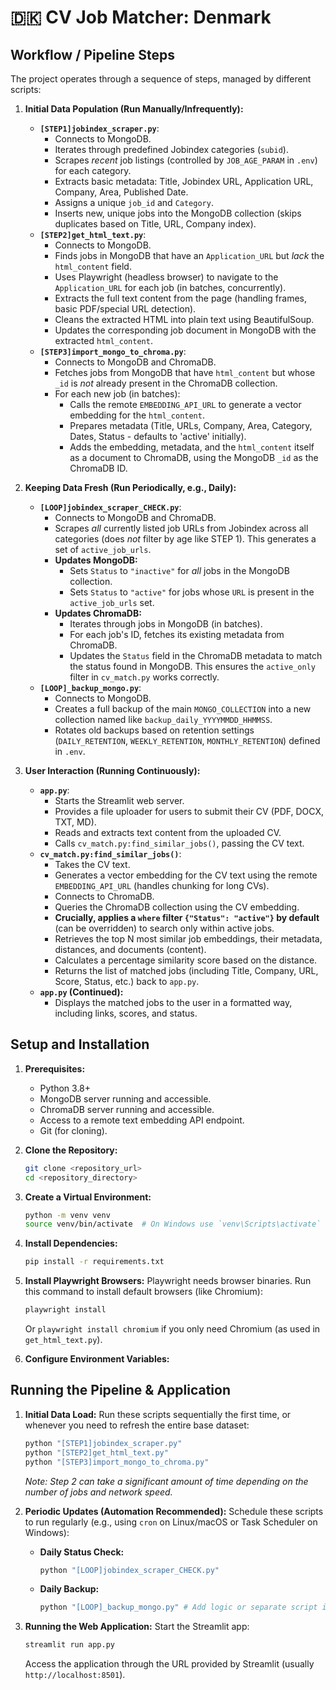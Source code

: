 # 🇩🇰 CV Job Matcher: Denmark

## Workflow / Pipeline Steps

The project operates through a sequence of steps, managed by different scripts:

1.  **Initial Data Population (Run Manually/Infrequently):**
    *   **`[STEP1]jobindex_scraper.py`**:
        *   Connects to MongoDB.
        *   Iterates through predefined Jobindex categories (`subid`).
        *   Scrapes *recent* job listings (controlled by `JOB_AGE_PARAM` in `.env`) for each category.
        *   Extracts basic metadata: Title, Jobindex URL, Application URL, Company, Area, Published Date.
        *   Assigns a unique `job_id` and `Category`.
        *   Inserts new, unique jobs into the MongoDB collection (skips duplicates based on Title, URL, Company index).
    *   **`[STEP2]get_html_text.py`**:
        *   Connects to MongoDB.
        *   Finds jobs in MongoDB that have an `Application_URL` but *lack* the `html_content` field.
        *   Uses Playwright (headless browser) to navigate to the `Application_URL` for each job (in batches, concurrently).
        *   Extracts the full text content from the page (handling frames, basic PDF/special URL detection).
        *   Cleans the extracted HTML into plain text using BeautifulSoup.
        *   Updates the corresponding job document in MongoDB with the extracted `html_content`.
    *   **`[STEP3]import_mongo_to_chroma.py`**:
        *   Connects to MongoDB and ChromaDB.
        *   Fetches jobs from MongoDB that have `html_content` but whose `_id` is *not* already present in the ChromaDB collection.
        *   For each new job (in batches):
            *   Calls the remote `EMBEDDING_API_URL` to generate a vector embedding for the `html_content`.
            *   Prepares metadata (Title, URLs, Company, Area, Category, Dates, Status - defaults to 'active' initially).
            *   Adds the embedding, metadata, and the `html_content` itself as a document to ChromaDB, using the MongoDB `_id` as the ChromaDB ID.

2.  **Keeping Data Fresh (Run Periodically, e.g., Daily):**
    *   **`[LOOP]jobindex_scraper_CHECK.py`**:
        *   Connects to MongoDB and ChromaDB.
        *   Scrapes *all* currently listed job URLs from Jobindex across all categories (does *not* filter by age like STEP 1). This generates a set of `active_job_urls`.
        *   **Updates MongoDB:**
            *   Sets `Status` to `"inactive"` for *all* jobs in the MongoDB collection.
            *   Sets `Status` to `"active"` for jobs whose `URL` is present in the `active_job_urls` set.
        *   **Updates ChromaDB:**
            *   Iterates through jobs in MongoDB (in batches).
            *   For each job's ID, fetches its existing metadata from ChromaDB.
            *   Updates the `Status` field in the ChromaDB metadata to match the status found in MongoDB. This ensures the `active_only` filter in `cv_match.py` works correctly.
    *   **`[LOOP]_backup_mongo.py`**:
        *   Connects to MongoDB.
        *   Creates a full backup of the main `MONGO_COLLECTION` into a new collection named like `backup_daily_YYYYMMDD_HHMMSS`.
        *   Rotates old backups based on retention settings (`DAILY_RETENTION`, `WEEKLY_RETENTION`, `MONTHLY_RETENTION`) defined in `.env`.

3.  **User Interaction (Running Continuously):**
    *   **`app.py`**:
        *   Starts the Streamlit web server.
        *   Provides a file uploader for users to submit their CV (PDF, DOCX, TXT, MD).
        *   Reads and extracts text content from the uploaded CV.
        *   Calls `cv_match.py:find_similar_jobs()`, passing the CV text.
    *   **`cv_match.py:find_similar_jobs()`**:
        *   Takes the CV text.
        *   Generates a vector embedding for the CV text using the remote `EMBEDDING_API_URL` (handles chunking for long CVs).
        *   Connects to ChromaDB.
        *   Queries the ChromaDB collection using the CV embedding.
        *   **Crucially, applies a `where` filter `{"Status": "active"}` by default** (can be overridden) to search only within active jobs.
        *   Retrieves the top N most similar job embeddings, their metadata, distances, and documents (content).
        *   Calculates a percentage similarity score based on the distance.
        *   Returns the list of matched jobs (including Title, Company, URL, Score, Status, etc.) back to `app.py`.
    *   **`app.py` (Continued):**
        *   Displays the matched jobs to the user in a formatted way, including links, scores, and status.

## Setup and Installation

1.  **Prerequisites:**
    *   Python 3.8+
    *   MongoDB server running and accessible.
    *   ChromaDB server running and accessible.
    *   Access to a remote text embedding API endpoint.
    *   Git (for cloning).

2.  **Clone the Repository:**
    ```bash
    git clone <repository_url>
    cd <repository_directory>
    ```

3.  **Create a Virtual Environment:**
    ```bash
    python -m venv venv
    source venv/bin/activate  # On Windows use `venv\Scripts\activate`
    ```

4.  **Install Dependencies:**
    ```bash
    pip install -r requirements.txt
    ```

5.  **Install Playwright Browsers:**
    Playwright needs browser binaries. Run this command to install default browsers (like Chromium):
    ```bash
    playwright install
    ```
    Or `playwright install chromium` if you only need Chromium (as used in `get_html_text.py`).

6.  **Configure Environment Variables:**
    

## Running the Pipeline & Application

1.  **Initial Data Load:**
    Run these scripts sequentially the first time, or whenever you need to refresh the entire base dataset:
    ```bash
    python "[STEP1]jobindex_scraper.py"
    python "[STEP2]get_html_text.py"
    python "[STEP3]import_mongo_to_chroma.py"
    ```
    *Note: Step 2 can take a significant amount of time depending on the number of jobs and network speed.*

2.  **Periodic Updates (Automation Recommended):**
    Schedule these scripts to run regularly (e.g., using `cron` on Linux/macOS or Task Scheduler on Windows):
    *   **Daily Status Check:**
        ```bash
        python "[LOOP]jobindex_scraper_CHECK.py"
        ```
    *   **Daily Backup:**
        ```bash
        python "[LOOP]_backup_mongo.py" # Add logic or separate script if you need weekly/monthly types too
        ```

3.  **Running the Web Application:**
    Start the Streamlit app:
    ```bash
    streamlit run app.py
    ```
    Access the application through the URL provided by Streamlit (usually `http://localhost:8501`).


